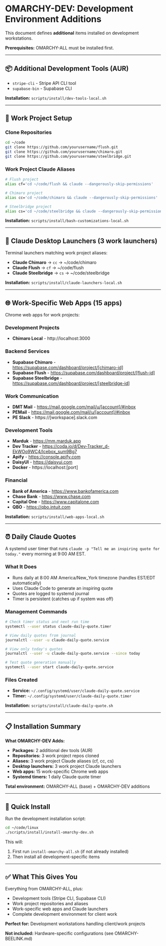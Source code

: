 # OMARCHY-DEV: Development Environment Additions

This document defines **additional** items installed on development workstations.

**Prerequisites:** OMARCHY-ALL must be installed first.

---

## 📦 Additional Development Tools (AUR)

- `stripe-cli` - Stripe API CLI tool
- `supabase-bin` - Supabase CLI

**Installation:** `scripts/install/dev-tools-local.sh`

---

## 💼 Work Project Setup

### Clone Repositories
```bash
cd ~/code
git clone https://github.com/yourusername/flush.git
git clone https://github.com/yourusername/chimaro.git
git clone https://github.com/yourusername/steelbridge.git
```

### Work Project Claude Aliases
```bash
# Flush project
alias cf='cd ~/code/flush && claude --dangerously-skip-permissions'

# Chimaro project
alias cc='cd ~/code/chimaro && claude --dangerously-skip-permissions'

# Steelbridge project
alias cs='cd ~/code/steelbridge && claude --dangerously-skip-permissions'
```

**Installation:** `scripts/install/bash-customizations-local.sh`

---

## 🚀 Claude Desktop Launchers (3 work launchers)

Terminal launchers matching work project aliases:

- **Claude Chimaro** → `cc` → ~/code/chimaro
- **Claude Flush** → `cf` → ~/code/flush
- **Claude Steelbridge** → `cs` → ~/code/steelbridge

**Installation:** `scripts/install/claude-launchers-local.sh`

---

## 🌐 Work-Specific Web Apps (15 apps)

Chrome web apps for work projects:

### Development Projects
- **Chimaro Local** - http://localhost:3000

### Backend Services
- **Supabase Chimaro** - https://supabase.com/dashboard/project/[chimaro-id]
- **Supabase Flush** - https://supabase.com/dashboard/project/[flush-id]
- **Supabase Steelbridge** - https://supabase.com/dashboard/project/[steelbridge-id]

### Work Communication
- **DMT Mail** - https://mail.google.com/mail/u/[account]/#inbox
- **PEMail** - https://mail.google.com/mail/u/[account]/#inbox
- **PE Slack** - https://[workspace].slack.com

### Development Tools
- **Marduk** - https://mm.marduk.app
- **Dev Tracker** - https://coda.io/d/Dev-Tracker_d-EkWOo9WC4/Icebox_sum9Bg7
- **Apify** - https://console.apify.com
- **DaisyUI** - https://daisyui.com
- **Docker** - https://localhost:[port]

### Financial
- **Bank of America** - https://www.bankofamerica.com
- **Chase Bank** - https://www.chase.com
- **Capital One** - https://www.capitalone.com
- **QBO** - https://qbo.intuit.com

**Installation:** `scripts/install/web-apps-local.sh`

---

## ⏰ Daily Claude Quotes

A systemd user timer that runs `claude -p "Tell me an inspiring quote for today."` every morning at 9:00 AM EST.

### What It Does
- Runs daily at 8:00 AM America/New_York timezone (handles EST/EDT automatically)
- Uses Claude Code to generate an inspiring quote
- Quotes are logged to systemd journal
- Timer is persistent (catches up if system was off)

### Management Commands
```bash
# Check timer status and next run time
systemctl --user status claude-daily-quote.timer

# View daily quotes from journal
journalctl --user -u claude-daily-quote.service

# View only today's quotes
journalctl --user -u claude-daily-quote.service --since today

# Test quote generation manually
systemctl --user start claude-daily-quote.service
```

### Files Created
- **Service:** `~/.config/systemd/user/claude-daily-quote.service`
- **Timer:** `~/.config/systemd/user/claude-daily-quote.timer`

**Installation:** `scripts/install/claude-daily-quote.sh`

---

## 📋 Installation Summary

**What OMARCHY-DEV Adds:**

- **Packages:** 2 additional dev tools (AUR)
- **Repositories:** 3 work project repos cloned
- **Aliases:** 3 work project Claude aliases (cf, cc, cs)
- **Desktop launchers:** 3 work project Claude launchers
- **Web apps:** 15 work-specific Chrome web apps
- **Systemd timers:** 1 daily Claude quote timer

**Total environment:** OMARCHY-ALL (base) + OMARCHY-DEV additions

---

## 🎯 Quick Install

Run the development installation script:
```bash
cd ~/code/linux
./scripts/install/install-omarchy-dev.sh
```

This will:
1. First run `install-omarchy-all.sh` (if not already installed)
2. Then install all development-specific items

---

## ✅ What This Gives You

Everything from OMARCHY-ALL, plus:
- Development tools (Stripe CLI, Supabase CLI)
- Work project repositories and aliases
- Work-specific web apps and Claude launchers
- Complete development environment for client work

**Perfect for:** Development workstations handling client/work projects

**Not included:** Hardware-specific configurations (see OMARCHY-BEELINK.md)
